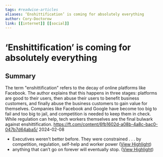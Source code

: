 ```yaml
---
tags: #readwise-articles
aliases: ‘Enshittification’ is coming for absolutely everything
author: Cory-Doctorow
link: [[internet]] [[social]]
---
```

# ‘Enshittification’ is coming for absolutely everything

## Summary
The term "enshittification" refers to the decay of online platforms like Facebook. The author explains that this happens in three stages: platforms are good to their users, then abuse their users to benefit business customers, and finally abuse the business customers to gain value for themselves. Companies like Facebook and Google have become too big to fail and too big to jail, and competition is needed to keep them in check. While regulation can help, tech workers themselves are the final bulwark against enshittification.
https://ft.com/content/6fb1602d-a08b-4a8c-bac0-047b7d64aba5/
2024-02-08

- Executives weren’t better before. They were constrained . . . by competition, regulation, self-help and worker power ([View Highlight](https://read.readwise.io/read/01hqa22pc5ayg3pzwht0eazh1x))
- anything that can’t go on forever will eventually stop. ([View Highlight](https://read.readwise.io/read/01hqa3ah1xda77wr31wyfta7qc))

